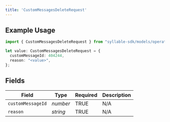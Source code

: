 ```yaml
---
title: 'CustomMessagesDeleteRequest'
---
```


## Example Usage

```typescript
import { CustomMessagesDeleteRequest } from "syllable-sdk/models/operations";

let value: CustomMessagesDeleteRequest = {
  customMessageId: 404244,
  reason: "<value>",
};
```

## Fields

| Field              | Type               | Required           | Description        |
| ------------------ | ------------------ | ------------------ | ------------------ |
| `customMessageId`  | *number*           | TRUE | N/A                |
| `reason`           | *string*           | TRUE | N/A                |